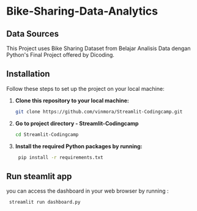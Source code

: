 # Bike-Sharing-Data-Analytics

## Data Sources
This Project uses Bike Sharing Dataset from Belajar Analisis Data dengan Python's Final Project offered by Dicoding.

## Installation

Follow these steps to set up the project on your local machine:

1. **Clone this repository to your local machine:**
   ```bash
   git clone https://github.com/vinmora/Streamlit-Codingcamp.git

2. **Go to project directory - Streamlit-Codingcamp**
   ```bash
   cd Streamlit-Codingcamp

3. **Install the required Python packages by running:**
   ```bash
    pip install -r requirements.txt

## Run steamlit app
you can access the dashboard in your web browser by running : 
   ```bash
    streamlit run dashboard.py
